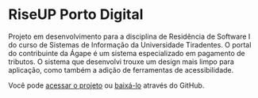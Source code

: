 # RiseUP Porto Digital

Projeto em desenvolvimento para a disciplina de Residência de Software I do curso de Sistemas de Informação da Universidade Tiradentes. O portal do contribuinte da Ágape é um sistema especializado em pagamento de tributos. 
O sistema que desenvolvi trouxe um design mais limpo para aplicação, como também a adição de ferramentas de acessibilidade.

Você pode [acessar o projeto](https://agportal.vercel.app/) ou [baixá-lo](https://github.com/cardosojse/ag-portal) através do GitHub.
